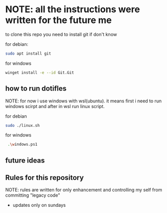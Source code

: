 # NOTE: all the instructions were written for the future me

to clone this repo you need to install git if don't know

for debian:

```bash
sudo apt install git
```

for windows

```bash
winget install -e --id Git.Git
```

## how to run dotifles

NOTE: for now i use windows with wsl(ubuntu). it means first i need to run
windows scirpt and after in wsl run linux script.

for debian

```bash
sudo ./linux.sh
```

for windows

```bash
 .\windows.ps1
```

## future ideas

## Rules for this repository

NOTE: rules are written for only enhancement and controlling my self from committing "legacy code"

- updates only on sundays
